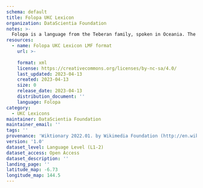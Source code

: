 ```yaml
---
schema: default
title: Folopa UKC Lexicon
organization: DataScientia Foundation
notes: >-
  Folopa is a language from the Teberan family, spoken in Oceania. The UKC Lexicon of Folopa is represented as a lexico-semantic network. It consists of words, word senses, synsets, as well as sense-level and synset-level relationships.
resources:
  - name: Folopa UKC Lexicon LMF format
    url: >-
      
    format: xml
    license: https://creativecommons.org/licenses/by-nc-sa/4.0/
    last_updated: 2023-04-13
    created: 2023-04-13
    size: 0
    release_date: 2023-04-13
    distribution_document: ''
    language: Folopa
category:
  - UKC Lexicons
maintainer: DataScientia Foundation
maintainer_email: ''
tags: ''
provenance: 'Wiktionary 2022.01. by Wikimedia Foundation (http://en.wiktionary.org); Princeton WordNet 2.1 by Princeton University (https://wordnet.princeton.edu)'
version: '1.0'
dataset_level: Language Level (L1-2)
dataset_access: Open Access
dataset_description: ''
landing_page: ''
latitude_map: -6.73
longitude_map: 144.5
---
```

